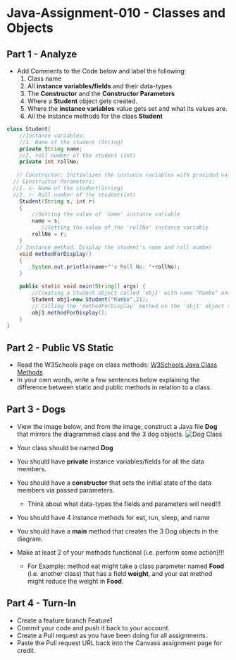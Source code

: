 # Java-Assignment-010 - Classes and Objects

## Part 1 - Analyze
* Add Comments to the Code below and label the following:
  1. Class name
  2. All **instance variables/fields** and their data-types
  3. The **Constructor** and the **Constructor Parameters**
  4. Where a **Student** object gets created.
  5. Where the **instance variables** value gets set and what its values are.
  6. All the instance methods for the class **Student**

```java
class Student{
    //Instance variables:
    //1. Name of the student (String)
    private String name;
    //2. roll number of the student (int)
    private int rollNo;
    
   // Constructor: Initializes the instance variables with provided values
  // Constructor Parameters:
  //1. s- Name of the student(String)
  //2. r- Roll number of the student(int)
    Student(String s, int r)
    {
        //Setting the value of 'name' instance variable
   	    name = s;
           //Setting the value of the 'rollNo' instance variable
   	    rollNo = r;
    }
   // Instance method: Display the student's name and roll number
    void methodForDisplay()
    {
        System.out.println(name+"'s Roll No: "+rollNo);
    }

    public static void main(String[] args) {
        //Creating a Student object called 'obj1' with name "Rambo" and roll number 21
        Student obj1=new Student("Rambo",21);
        // Calling the 'methodForDisplay' method on the 'obj1' object to display student information
        obj1.methodForDisplay();
    }
}
```

## Part 2 - Public VS Static

* Read the W3Schools page on class methods: [W3Schools Java Class Methods](https://www.w3schools.com/java/java_class_methods.asp)
* In your own words, write a few sentences below explaining the difference between static and public methods in relation to a class.

## Part 3 - Dogs

* View the image below, and from the image, construct a Java file **Dog** that mirrors the diagrammed class and the 3 dog objects.
![Dog Class](images/ClassVSObject.png)

* Your class should be named **Dog**
* You should have **private** instance variables/fields for all the data members.
* You should have a **constructor** that sets the initial state of the data members via passed parameters.
    * Think about what data-types the fields and parameters will need!!!
* You should have 4 instance methods for eat, run, sleep, and name
* You should have a **main** method that creates the 3 Dog objects in the diagram.
* Make at least 2 of your methods functional (i.e. perform some action)!!!
    * For Example: method eat might take a class parameter named **Food** (i.e. another class) that has a field **weight**, and your eat method might reduce the weight in **Food**.

## Part 4 - Turn-In

* Create a feature branch Feature1
* Commit your code and push it back to your account.
* Create a Pull request as you have been doing for all assignments.
* Paste the Pull request URL back into the Canvass assignment page for credit.
